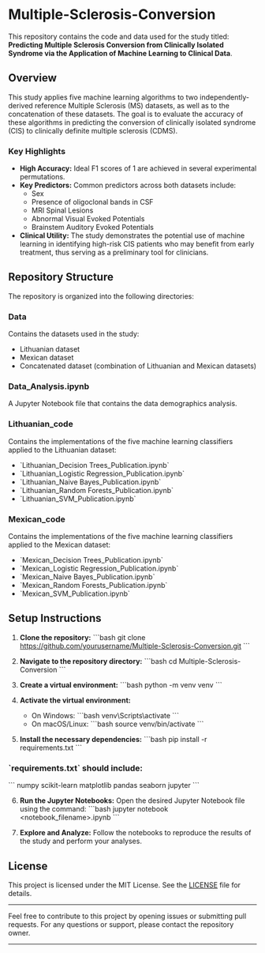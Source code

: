 # Multiple-Sclerosis-Conversion

This repository contains the code and data used for the study titled: **Predicting Multiple Sclerosis Conversion from Clinically Isolated Syndrome via the Application of Machine Learning to Clinical Data**.

## Overview

This study applies five machine learning algorithms to two independently-derived reference Multiple Sclerosis (MS) datasets, as well as to the concatenation of these datasets. The goal is to evaluate the accuracy of these algorithms in predicting the conversion of clinically isolated syndrome (CIS) to clinically definite multiple sclerosis (CDMS).

### Key Highlights
- **High Accuracy:** Ideal F1 scores of 1 are achieved in several experimental permutations.
- **Key Predictors:** Common predictors across both datasets include:
  - Sex
  - Presence of oligoclonal bands in CSF
  - MRI Spinal Lesions
  - Abnormal Visual Evoked Potentials
  - Brainstem Auditory Evoked Potentials
- **Clinical Utility:** The study demonstrates the potential use of machine learning in identifying high-risk CIS patients who may benefit from early treatment, thus serving as a preliminary tool for clinicians.

## Repository Structure

The repository is organized into the following directories:

### Data
Contains the datasets used in the study:
- Lithuanian dataset
- Mexican dataset
- Concatenated dataset (combination of Lithuanian and Mexican datasets)

### Data_Analysis.ipynb
A Jupyter Notebook file that contains the data demographics analysis.

### Lithuanian_code
Contains the implementations of the five machine learning classifiers applied to the Lithuanian dataset:
- \`Lithuanian_Decision Trees_Publication.ipynb\`
- \`Lithuanian_Logistic Regression_Publication.ipynb\`
- \`Lithuanian_Naive Bayes_Publication.ipynb\`
- \`Lithuanian_Random Forests_Publication.ipynb\`
- \`Lithuanian_SVM_Publication.ipynb\`

### Mexican_code
Contains the implementations of the five machine learning classifiers applied to the Mexican dataset:
- \`Mexican_Decision Trees_Publication.ipynb\`
- \`Mexican_Logistic Regression_Publication.ipynb\`
- \`Mexican_Naive Bayes_Publication.ipynb\`
- \`Mexican_Random Forests_Publication.ipynb\`
- \`Mexican_SVM_Publication.ipynb\`

## Setup Instructions

1. **Clone the repository:**
   \`\`\`bash
   git clone https://github.com/yourusername/Multiple-Sclerosis-Conversion.git
   \`\`\`

2. **Navigate to the repository directory:**
   \`\`\`bash
   cd Multiple-Sclerosis-Conversion
   \`\`\`

3. **Create a virtual environment:**
   \`\`\`bash
   python -m venv venv
   \`\`\`

4. **Activate the virtual environment:**
   - On Windows:
     \`\`\`bash
     venv\\Scripts\\activate
     \`\`\`
   - On macOS/Linux:
     \`\`\`bash
     source venv/bin/activate
     \`\`\`

5. **Install the necessary dependencies:**
   \`\`\`bash
   pip install -r requirements.txt
   \`\`\`

### \`requirements.txt\` should include:
   \`\`\`
   numpy
   scikit-learn
   matplotlib
   pandas
   seaborn
   jupyter
   \`\`\`

6. **Run the Jupyter Notebooks:**
   Open the desired Jupyter Notebook file using the command:
   \`\`\`bash
   jupyter notebook <notebook_filename>.ipynb
   \`\`\`

7. **Explore and Analyze:**
   Follow the notebooks to reproduce the results of the study and perform your analyses.

## License

This project is licensed under the MIT License. See the [LICENSE](LICENSE) file for details.

---

Feel free to contribute to this project by opening issues or submitting pull requests. For any questions or support, please contact the repository owner.

---




